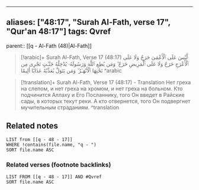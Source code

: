 
---
aliases: ["48:17", "Surah Al-Fath, verse 17", "Qur'an 48:17"]
tags: Qvref
---

parent:: [[q - Al-Fath (48)|Al-Fath]]

> [!arabic]+ Surah Al-Fath, Verse 17 (48:17)
> <span class="quran-arabic">لَّيْسَ عَلَى ٱلْأَعْمَىٰ حَرَجٌ وَلَا عَلَى ٱلْأَعْرَجِ حَرَجٌ وَلَا عَلَى ٱلْمَرِيضِ حَرَجٌ ۗ وَمَن يُطِعِ ٱللَّهَ وَرَسُولَهُۥ يُدْخِلْهُ جَنَّـٰتٍ تَجْرِى مِن تَحْتِهَا ٱلْأَنْهَـٰرُ ۖ وَمَن يَتَوَلَّ يُعَذِّبْهُ عَذَابًا أَلِيمًا</span>
^arabic

> [!translation]+ Surah Al-Fath, Verse 17 (48:17) - Translation
> Нет греха на слепом, и нет греха на хромом, и нет греха на больном. Кто подчинится Аллаху и Его Посланнику, того Он введет в Райские сады, в которых текут реки. А кто отвернется, того Он подвергнет мучительным страданиям.
^translation



## Related notes
```dataview
LIST from [[q - 48 - 17]]
WHERE !contains(file.name, "q - ")
SORT file.name ASC
```

### Related verses (footnote backlinks)
```dataview
LIST FROM [[q - 48 - 17]] AND #Qvref
SORT file.name ASC
```

